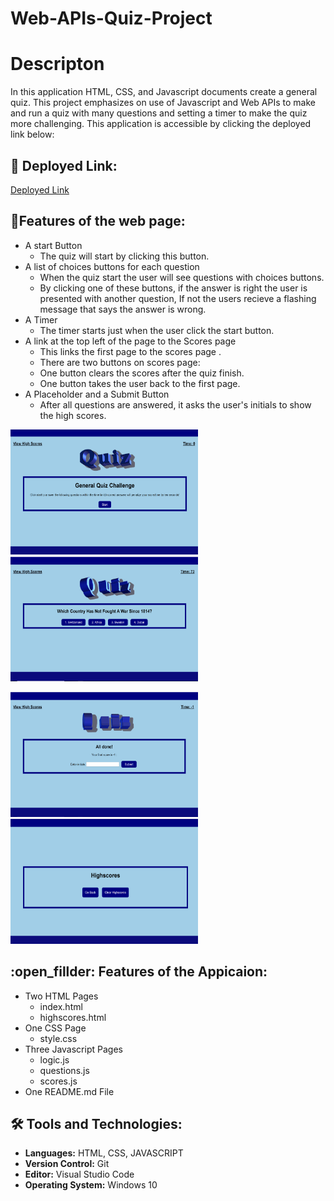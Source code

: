 # Web-APIs-Quiz-Project

# Descripton
 In this application HTML, CSS, and Javascript documents create a general quiz. This project emphasizes on use of Javascript and Web APIs to make and run a quiz with many questions and setting a timer to make the quiz more challenging. This application is accessible by clicking the deployed link below:

## :link: Deployed Link:

[Deployed Link](https://shakofa.github.io/Web-APIs-Quiz-Project/.)

## :memo:Features of the web page:
- A start Button
     -  The quiz will start by clicking this button.
- A list of choices buttons for each question
     -  When the quiz start the user will see questions with choices buttons.
     -  By clicking one of these buttons, if the answer is right the user is presented with another question, If not the users recieve a flashing message that says the answer is wrong.
- A Timer
     - The timer starts just when the user click the start button.
- A link at the top left of the page to the Scores page
     -  This links the first page to the scores page .
     -  There are two buttons on scores page:
     - One button clears the scores after the quiz finish.
     - One button takes the user back to the first page.
- A Placeholder and a Submit Button
     - After all questions are answered, it asks the user's initials to show the high scores.
     

<img src="images/Screenshot1.png" height="200" width="300"> <img src="images/Screenshot2.png" height="200" width="300">

<img src="images/Screenshot3.png" height="200" width="300"> <img src="images/Screenshot4.png" height="200" width="300">

## :open_fillder: Features of the Appicaion:
- Two HTML Pages
   - index.html
   - highscores.html
- One CSS Page
   - style.css
- Three Javascript Pages
   - logic.js
   - questions.js
   - scores.js
- One README.md File

## :hammer_and_wrench: Tools and Technologies:
- **Languages:** HTML, CSS, JAVASCRIPT
- **Version Control:** Git
- **Editor:** Visual Studio Code
- **Operating System:** Windows 10


 